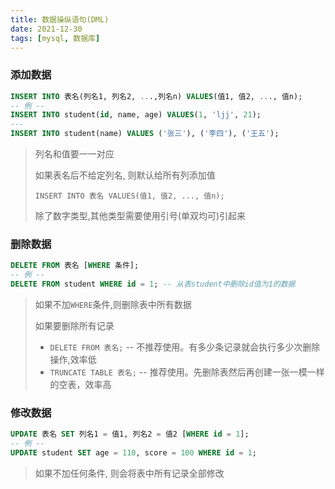 ```yaml
---
title: 数据操纵语句(DML)
date: 2021-12-30
tags: [mysql, 数据库]
---
```


###  添加数据

```sql
INSERT INTO 表名(列名1, 列名2, ...,列名n) VALUES(值1, 值2, ..., 值n);
-- 例 --
INSERT INTO student(id, name, age) VALUES(1, 'ljj', 21);
---
INSERT INTO student(name) VALUES ('张三'), ('李四'), ('王五');
```

> 列名和值要一一对应
>
> 如果表名后不给定列名, 则默认给所有列添加值
>
> `INSERT INTO 表名 VALUES(值1, 值2, ..., 值n);`
>
> 除了数字类型,其他类型需要使用引号(单双均可)引起来

### 删除数据

```sql
DELETE FROM 表名 [WHERE 条件];
-- 例 --
DELETE FROM student WHERE id = 1; -- 从表student中删除id值为1的数据
```

> 如果不加`WHERE`条件,则删除表中所有数据
>
> 如果要删除所有记录
>
>    + `DELETE FROM 表名;` -- 不推荐使用。有多少条记录就会执行多少次删除操作,效率低
>    + `TRUNCATE TABLE 表名;` -- 推荐使用。先删除表然后再创建一张一模一样的空表，效率高

### 修改数据

```sql
UPDATE 表名 SET 列名1 = 值1, 列名2 = 值2 [WHERE id = 1];
-- 例 --
UPDATE student SET age = 110, score = 100 WHERE id = 1;
```

> 如果不加任何条件, 则会将表中所有记录全部修改